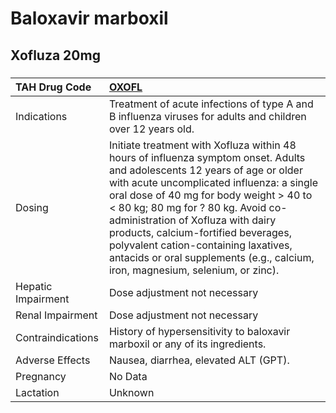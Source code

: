 # Baloxavir marboxil

## Xofluza 20mg

##### 

| TAH Drug Code      | [OXOFL](https://www.tahsda.org.tw/drugs/hissearch.php?drug_code=OXOFL)                                                                                                                                                                                                                                                                                                                                                                                         |
|:-------------------|:---------------------------------------------------------------------------------------------------------------------------------------------------------------------------------------------------------------------------------------------------------------------------------------------------------------------------------------------------------------------------------------------------------------------------------------------------------------|
| Indications        | Treatment of acute infections of type A and B influenza viruses for adults and children over 12 years old.                                                                                                                                                                                                                                                                                                                                                     |
| Dosing             | Initiate treatment with Xofluza within 48 hours of influenza symptom onset. Adults and adolescents 12 years of age or older with acute uncomplicated influenza: a single oral dose of 40 mg for body weight > 40 to < 80 kg; 80 mg for ? 80 kg. Avoid co-administration of Xofluza with dairy products, calcium-fortified beverages, polyvalent cation-containing laxatives, antacids or oral supplements (e.g., calcium, iron, magnesium, selenium, or zinc). |
| Hepatic Impairment | Dose adjustment not necessary                                                                                                                                                                                                                                                                                                                                                                                                                                  |
| Renal Impairment   | Dose adjustment not necessary                                                                                                                                                                                                                                                                                                                                                                                                                                  |
| Contraindications  | History of hypersensitivity to baloxavir marboxil or any of its ingredients.                                                                                                                                                                                                                                                                                                                                                                                   |
| Adverse Effects    | Nausea, diarrhea, elevated ALT (GPT).                                                                                                                                                                                                                                                                                                                                                                                                                          |
| Pregnancy          | No Data                                                                                                                                                                                                                                                                                                                                                                                                                                                        |
| Lactation          | Unknown                                                                                                                                                                                                                                                                                                                                                                                                                                                        |

